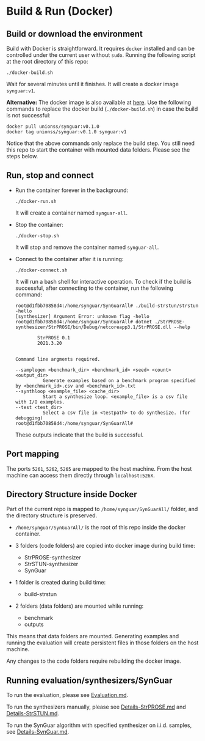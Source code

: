 # Build & Run (Docker)

## Build or download the environment

Build with Docker is straightforward. 
It requires `docker` installed and can be controlled under the current user without `sudo`.
Running the following script at the root directory of this repo:
```
./docker-build.sh
```
Wait for several minutes until it finishes. It will create a docker image `synguar:v1`.

**Alternative:** The docker image is also available at [here](https://hub.docker.com/r/unionss/synguar/tags?page=1&ordering=last_updated). Use the following commands to replace the docker build (`./docker-build.sh`) in case the build is not successful:
```
docker pull unionss/synguar:v0.1.0
docker tag unionss/synguar:v0.1.0 synguar:v1
```

Notice that the above commands only replace the build step. You still need this repo to start the container with mounted data folders. Please see the steps below.

## Run, stop and connect

- Run the container forever in the background:
  ```
  ./docker-run.sh
  ```
  It will create a container named `synguar-all`.

- Stop the container:
  ```
  ./docker-stop.sh
  ```
  It will stop and remove the container named `synguar-all`.
- Connect to the container after it is running:
  ```
  ./docker-connect.sh
  ```
  It will run a bash shell for interactive operation.
  To check if the build is successful, after connecting to the container, run the following command:
  ```
  root@d1fbb70858d4:/home/synguar/SynGuarAll# ./build-strstun/strstun -hello
  [synthesizer] Argument Error: unknown flag -hello
  root@d1fbb70858d4:/home/synguar/SynGuarAll# dotnet ./StrPROSE-synthesizer/StrPROSE/bin/Debug/netcoreapp3.1/StrPROSE.dll --help

          StrPROSE 0.1
          2021.3.20


  Command line argments required.

  --samplegen <benchmark_dir> <benchmark_id> <seed> <count> <output_dir>
            Generate examples based on a benchmark program specified by <benchmark_id>.csv and <benchmark_id>.txt
  --synthloop <example_file> <cache_dir>
            Start a synthesize loop. <example_file> is a csv file with I/O examples.
  --test <test_dir>
            Select a csv file in <testpath> to do synthesize. (for debugging)
  root@d1fbb70858d4:/home/synguar/SynGuarAll#
  ```
  These outputs indicate that the build is successful.
## Port mapping

The ports `5261`, `5262`, `5265` are mapped to the host machine. From the host machine can access them directly through `localhost:526X`.

## Directory Structure inside Docker

Part of the current repo is mapped to `/home/synguar/SynGuarAll/` folder, and the directory structure is preserved.
- `/home/synguar/SynGuarAll/` is the root of this repo inside the docker container.

- 3 folders (code folders) are copied into docker image during build time:
    - StrPROSE-synthesizer
    - StrSTUN-synthesizer
    - SynGuar
  
- 1 folder is created during build time:
    - build-strstun
  
- 2 folders (data folders) are mounted while running:
    - benchmark
    - outputs

This means that data folders are mounted. Generating examples and running the evaluation will create persistent files in those folders on the host machine.

Any changes to the code folders require rebuilding the docker image.

## Running evaluation/synthesizers/SynGuar

To run the evaluation, please see [Evaluation.md](./Evaluation.md).

To run the synthesizers manually, please see [Details-StrPROSE.md](./Details-StrPROSE.md) and [Details-StrSTUN.md](./Details-StrSTUN.md).

To run the SynGuar algorithm with specified synthesizer on i.i.d. samples, see [Details-SynGuar.md](./Details-SynGuar.md).